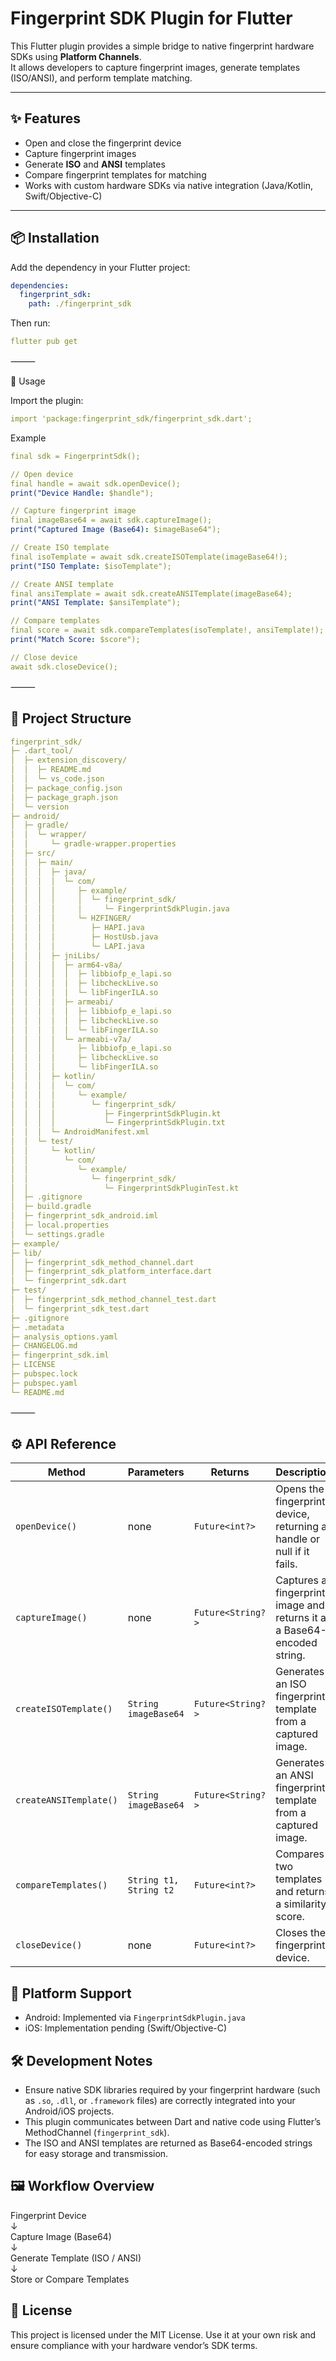 # Fingerprint SDK Plugin for Flutter

This Flutter plugin provides a simple bridge to native fingerprint hardware SDKs using **Platform Channels**.  
It allows developers to capture fingerprint images, generate templates (ISO/ANSI), and perform template matching.  

---

## ✨ Features
- Open and close the fingerprint device
- Capture fingerprint images
- Generate **ISO** and **ANSI** templates
- Compare fingerprint templates for matching
- Works with custom hardware SDKs via native integration (Java/Kotlin, Swift/Objective-C)

---

## 📦 Installation

Add the dependency in your Flutter project:

```yaml
dependencies:
  fingerprint_sdk:
    path: ./fingerprint_sdk
```

Then run:
```yaml
flutter pub get
```

⸻

🚀 Usage

Import the plugin:
```yaml
import 'package:fingerprint_sdk/fingerprint_sdk.dart';
```

Example
```yaml
final sdk = FingerprintSdk();

// Open device
final handle = await sdk.openDevice();
print("Device Handle: $handle");

// Capture fingerprint image
final imageBase64 = await sdk.captureImage();
print("Captured Image (Base64): $imageBase64");

// Create ISO template
final isoTemplate = await sdk.createISOTemplate(imageBase64!);
print("ISO Template: $isoTemplate");

// Create ANSI template
final ansiTemplate = await sdk.createANSITemplate(imageBase64);
print("ANSI Template: $ansiTemplate");

// Compare templates
final score = await sdk.compareTemplates(isoTemplate!, ansiTemplate!);
print("Match Score: $score");

// Close device
await sdk.closeDevice();

 ```
⸻

## 📂 Project Structure
```yaml
fingerprint_sdk/
├─ .dart_tool/
│  ├─ extension_discovery/
│  │  ├─ README.md
│  │  └─ vs_code.json
│  ├─ package_config.json
│  ├─ package_graph.json
│  └─ version
├─ android/
│  ├─ gradle/
│  │  └─ wrapper/
│  │     └─ gradle-wrapper.properties
│  ├─ src/
│  │  ├─ main/
│  │  │  ├─ java/
│  │  │  │  └─ com/
│  │  │  │     ├─ example/
│  │  │  │     │  └─ fingerprint_sdk/
│  │  │  │     │     └─ FingerprintSdkPlugin.java
│  │  │  │     └─ HZFINGER/
│  │  │  │        ├─ HAPI.java
│  │  │  │        ├─ HostUsb.java
│  │  │  │        └─ LAPI.java
│  │  │  ├─ jniLibs/
│  │  │  │  ├─ arm64-v8a/
│  │  │  │  │  ├─ libbiofp_e_lapi.so
│  │  │  │  │  ├─ libcheckLive.so
│  │  │  │  │  └─ libFingerILA.so
│  │  │  │  ├─ armeabi/
│  │  │  │  │  ├─ libbiofp_e_lapi.so
│  │  │  │  │  ├─ libcheckLive.so
│  │  │  │  │  └─ libFingerILA.so
│  │  │  │  └─ armeabi-v7a/
│  │  │  │     ├─ libbiofp_e_lapi.so
│  │  │  │     ├─ libcheckLive.so
│  │  │  │     └─ libFingerILA.so
│  │  │  ├─ kotlin/
│  │  │  │  └─ com/
│  │  │  │     └─ example/
│  │  │  │        └─ fingerprint_sdk/
│  │  │  │           ├─ FingerprintSdkPlugin.kt
│  │  │  │           └─ FingerprintSdkPlugin.txt
│  │  │  └─ AndroidManifest.xml
│  │  └─ test/
│  │     └─ kotlin/
│  │        └─ com/
│  │           └─ example/
│  │              └─ fingerprint_sdk/
│  │                 └─ FingerprintSdkPluginTest.kt
│  ├─ .gitignore
│  ├─ build.gradle
│  ├─ fingerprint_sdk_android.iml
│  ├─ local.properties
│  └─ settings.gradle
├─ example/
├─ lib/
│  ├─ fingerprint_sdk_method_channel.dart
│  ├─ fingerprint_sdk_platform_interface.dart
│  └─ fingerprint_sdk.dart
├─ test/
│  ├─ fingerprint_sdk_method_channel_test.dart
│  └─ fingerprint_sdk_test.dart
├─ .gitignore
├─ .metadata
├─ analysis_options.yaml
├─ CHANGELOG.md
├─ fingerprint_sdk.iml
├─ LICENSE
├─ pubspec.lock
├─ pubspec.yaml
└─ README.md
```
⸻

## ⚙️ API Reference

| Method                 | Parameters               | Returns          | Description                                       |
|------------------------|--------------------------|------------------|-------------------------------------------------|
| `openDevice()`         | none                     | `Future<int?>`   | Opens the fingerprint device, returning a handle or null if it fails. |
| `captureImage()`       | none                     | `Future<String?>`| Captures a fingerprint image and returns it as a Base64-encoded string. |
| `createISOTemplate()`  | `String imageBase64`      | `Future<String?>`| Generates an ISO fingerprint template from a captured image. |
| `createANSITemplate()` | `String imageBase64`      | `Future<String?>`| Generates an ANSI fingerprint template from a captured image. |
| `compareTemplates()`   | `String t1, String t2`    | `Future<int?>`   | Compares two templates and returns a similarity score. |
| `closeDevice()`        | none                     | `Future<int?>`   | Closes the fingerprint device.                   |

## 🔧 Platform Support
- Android: Implemented via `FingerprintSdkPlugin.java`
- iOS: Implementation pending (Swift/Objective-C)

## 🛠 Development Notes
- Ensure native SDK libraries required by your fingerprint hardware (such as `.so`, `.dll`, or `.framework` files) are correctly integrated into your Android/iOS projects.
- This plugin communicates between Dart and native code using Flutter’s MethodChannel (`fingerprint_sdk`).
- The ISO and ANSI templates are returned as Base64-encoded strings for easy storage and transmission.

## 🖼 Workflow Overview

Fingerprint Device  
↓  
Capture Image (Base64)  
↓  
Generate Template (ISO / ANSI)  
↓  
Store or Compare Templates  

## 📄 License

This project is licensed under the MIT License. Use it at your own risk and ensure compliance with your hardware vendor’s SDK terms.
